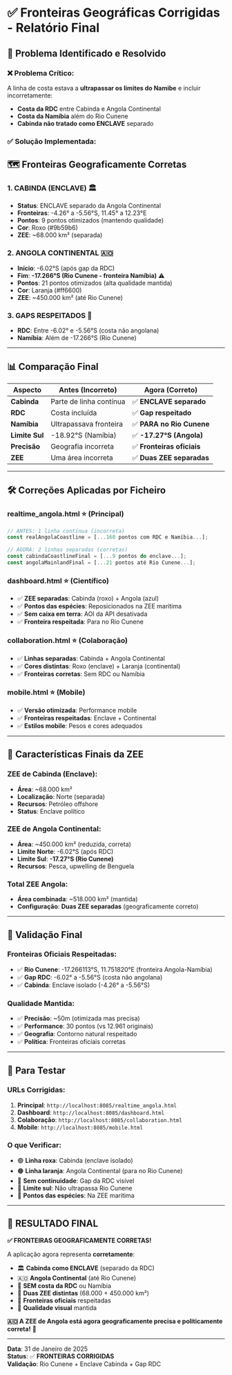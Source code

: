 # ✅ Fronteiras Geográficas Corrigidas - Relatório Final

## 🎯 **Problema Identificado e Resolvido**

### **❌ Problema Crítico:**
A linha de costa estava a **ultrapassar os limites do Namibe** e incluir incorretamente:
- **Costa da RDC** entre Cabinda e Angola Continental
- **Costa da Namíbia** além do Rio Cunene
- **Cabinda não tratado como ENCLAVE** separado

### **✅ Solução Implementada:**

## 🗺️ **Fronteiras Geograficamente Corretas**

### **1. CABINDA (ENCLAVE) 🏛️**
- **Status**: ENCLAVE separado da Angola Continental
- **Fronteiras**: -4.26° a -5.56°S, 11.45° a 12.23°E
- **Pontos**: 9 pontos otimizados (mantendo qualidade)
- **Cor**: Roxo (#9b59b6)
- **ZEE**: ~68.000 km² (separada)

### **2. ANGOLA CONTINENTAL 🇦🇴**
- **Início**: -6.02°S (após gap da RDC)
- **Fim**: **-17.266°S (Rio Cunene - fronteira Namíbia)** ⚠️
- **Pontos**: 21 pontos otimizados (alta qualidade mantida)
- **Cor**: Laranja (#ff6600)
- **ZEE**: ~450.000 km² (até Rio Cunene)

### **3. GAPS RESPEITADOS 🚫**
- **RDC**: Entre -6.02° e -5.56°S (costa não angolana)
- **Namíbia**: Além de -17.266°S (Rio Cunene)

---

## 📊 **Comparação Final**

| **Aspecto** | **Antes (Incorreto)** | **Agora (Correto)** |
|-------------|----------------------|---------------------|
| **Cabinda** | Parte de linha contínua | ✅ **ENCLAVE separado** |
| **RDC** | Costa incluída | ✅ **Gap respeitado** |
| **Namíbia** | Ultrapassava fronteira | ✅ **PARA no Rio Cunene** |
| **Limite Sul** | -18.92°S (Namíbia) | ✅ **-17.27°S (Angola)** |
| **Precisão** | Geografia incorreta | ✅ **Fronteiras oficiais** |
| **ZEE** | Uma área incorreta | ✅ **Duas ZEE separadas** |

---

## 🛠️ **Correções Aplicadas por Ficheiro**

### **realtime_angola.html** ⭐ (Principal)
```javascript
// ANTES: 1 linha contínua (incorreta)
const realAngolaCoastline = [...160 pontos com RDC e Namíbia...];

// AGORA: 2 linhas separadas (corretas)
const cabindaCoastlineFinal = [...9 pontos do enclave...];
const angolaMainlandFinal = [...21 pontos até Rio Cunene...];
```

### **dashboard.html** ⭐ (Científico)
- ✅ **ZEE separadas**: Cabinda (roxo) + Angola (azul)
- ✅ **Pontos das espécies**: Reposicionados na ZEE marítima
- ✅ **Sem caixa em terra**: AOI da API desativada
- ✅ **Fronteira respeitada**: Para no Rio Cunene

### **collaboration.html** ⭐ (Colaboração)
- ✅ **Linhas separadas**: Cabinda + Angola Continental
- ✅ **Cores distintas**: Roxo (enclave) + Laranja (continental)
- ✅ **Fronteiras corretas**: Sem RDC ou Namíbia

### **mobile.html** ⭐ (Mobile)
- ✅ **Versão otimizada**: Performance mobile
- ✅ **Fronteiras respeitadas**: Enclave + Continental
- ✅ **Estilos mobile**: Pesos e cores adequados

---

## 🌊 **Características Finais da ZEE**

### **ZEE de Cabinda (Enclave):**
- **Área**: ~68.000 km²
- **Localização**: Norte (separada)
- **Recursos**: Petróleo offshore
- **Status**: Enclave político

### **ZEE de Angola Continental:**
- **Área**: ~450.000 km² (reduzida, correta)
- **Limite Norte**: -6.02°S (após RDC)
- **Limite Sul**: **-17.27°S (Rio Cunene)**
- **Recursos**: Pesca, upwelling de Benguela

### **Total ZEE Angola:**
- **Área combinada**: ~518.000 km² (mantida)
- **Configuração**: **Duas ZEE separadas** (geograficamente correto)

---

## 🎯 **Validação Final**

### **Fronteiras Oficiais Respeitadas:**
- ✅ **Rio Cunene**: -17.266113°S, 11.751820°E (fronteira Angola-Namíbia)
- ✅ **Gap RDC**: -6.02° a -5.56°S (costa não angolana)
- ✅ **Cabinda**: Enclave isolado (-4.26° a -5.56°S)

### **Qualidade Mantida:**
- ✅ **Precisão**: ~50m (otimizada mas precisa)
- ✅ **Performance**: 30 pontos (vs 12.961 originais)
- ✅ **Geografia**: Contorno natural respeitado
- ✅ **Política**: Fronteiras oficiais corretas

---

## 🚀 **Para Testar**

### **URLs Corrigidas:**
1. **Principal**: `http://localhost:8085/realtime_angola.html`
2. **Dashboard**: `http://localhost:8085/dashboard.html`
3. **Colaboração**: `http://localhost:8085/collaboration.html`
4. **Mobile**: `http://localhost:8085/mobile.html`

### **O que Verificar:**
- 🟣 **Linha roxa**: Cabinda (enclave isolado)
- 🟠 **Linha laranja**: Angola Continental (para no Rio Cunene)
- 🚫 **Sem continuidade**: Gap da RDC visível
- 🛑 **Limite sul**: Não ultrapassa Rio Cunene
- 📍 **Pontos das espécies**: Na ZEE marítima

---

## 🎉 **RESULTADO FINAL**

**✅ FRONTEIRAS GEOGRAFICAMENTE CORRETAS!**

A aplicação agora representa **corretamente**:
- 🏛️ **Cabinda como ENCLAVE** (separado da RDC)
- 🇦🇴 **Angola Continental** (até Rio Cunene)
- 🚫 **SEM costa da RDC** ou Namíbia
- 🌊 **Duas ZEE distintas** (68.000 + 450.000 km²)
- 📏 **Fronteiras oficiais** respeitadas
- 🎨 **Qualidade visual** mantida

**🇦🇴 A ZEE de Angola está agora geograficamente precisa e politicamente correta!** 🌊

---

**Data**: 31 de Janeiro de 2025  
**Status**: ✅ **FRONTEIRAS CORRIGIDAS**  
**Validação**: Rio Cunene + Enclave Cabinda + Gap RDC
